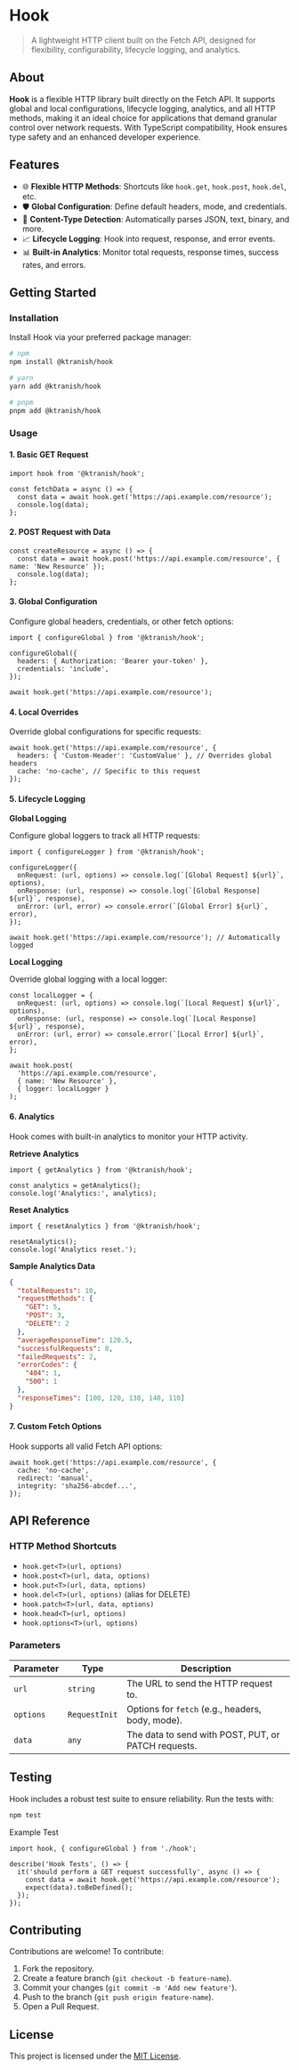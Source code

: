 # Hook

>A lightweight HTTP client built on the Fetch API, designed for flexibility, configurability, lifecycle logging, and analytics.

## About

**Hook** is a flexible HTTP library built directly on the Fetch API. It supports global and local configurations, lifecycle logging, analytics, and all HTTP methods, making it an ideal choice for applications that demand granular control over network requests. With TypeScript compatibility, Hook ensures type safety and an enhanced developer experience.

## Features

- 🌐 **Flexible HTTP Methods**: Shortcuts like `hook.get`, `hook.post`, `hook.del`, etc.
- 🛡️ **Global Configuration**: Define default headers, mode, and credentials.
- 🔄 **Content-Type Detection**: Automatically parses JSON, text, binary, and more.
- 📈 **Lifecycle Logging**: Hook into request, response, and error events.
- 📊 **Built-in Analytics**: Monitor total requests, response times, success rates, and errors.

## Getting Started

### Installation

Install Hook via your preferred package manager:

```bash
# npm
npm install @ktranish/hook

# yarn
yarn add @ktranish/hook

# pnpm
pnpm add @ktranish/hook
```

### Usage

#### 1. Basic GET Request

```tsx
import hook from '@ktranish/hook';

const fetchData = async () => {
  const data = await hook.get('https://api.example.com/resource');
  console.log(data);
};
```

#### 2. POST Request with Data

```tsx
const createResource = async () => {
  const data = await hook.post('https://api.example.com/resource', { name: 'New Resource' });
  console.log(data);
};
```

#### 3. Global Configuration

Configure global headers, credentials, or other fetch options:

```tsx
import { configureGlobal } from '@ktranish/hook';

configureGlobal({
  headers: { Authorization: 'Bearer your-token' },
  credentials: 'include',
});

await hook.get('https://api.example.com/resource');
```

#### 4. Local Overrides

Override global configurations for specific requests:

```tsx
await hook.get('https://api.example.com/resource', {
  headers: { 'Custom-Header': 'CustomValue' }, // Overrides global headers
  cache: 'no-cache', // Specific to this request
});
```

#### 5. Lifecycle Logging

**Global Logging**

Configure global loggers to track all HTTP requests:

```tsx
import { configureLogger } from '@ktranish/hook';

configureLogger({
  onRequest: (url, options) => console.log(`[Global Request] ${url}`, options),
  onResponse: (url, response) => console.log(`[Global Response] ${url}`, response),
  onError: (url, error) => console.error(`[Global Error] ${url}`, error),
});

await hook.get('https://api.example.com/resource'); // Automatically logged
```

**Local Logging**

Override global logging with a local logger:

```tsx
const localLogger = {
  onRequest: (url, options) => console.log(`[Local Request] ${url}`, options),
  onResponse: (url, response) => console.log(`[Local Response] ${url}`, response),
  onError: (url, error) => console.error(`[Local Error] ${url}`, error),
};

await hook.post(
  'https://api.example.com/resource',
  { name: 'New Resource' },
  { logger: localLogger }
);
```

#### 6. Analytics

Hook comes with built-in analytics to monitor your HTTP activity.

**Retrieve Analytics**

```tsx
import { getAnalytics } from '@ktranish/hook';

const analytics = getAnalytics();
console.log('Analytics:', analytics);
```

**Reset Analytics**

```tsx
import { resetAnalytics } from '@ktranish/hook';

resetAnalytics();
console.log('Analytics reset.');
```

**Sample Analytics Data**

```json
{
  "totalRequests": 10,
  "requestMethods": {
    "GET": 5,
    "POST": 3,
    "DELETE": 2
  },
  "averageResponseTime": 120.5,
  "successfulRequests": 8,
  "failedRequests": 2,
  "errorCodes": {
    "404": 1,
    "500": 1
  },
  "responseTimes": [100, 120, 130, 140, 110]
}
```

#### 7. Custom Fetch Options

Hook supports all valid Fetch API options:

```tsx
await hook.get('https://api.example.com/resource', {
  cache: 'no-cache',
  redirect: 'manual',
  integrity: 'sha256-abcdef...',
});
```

## API Reference

### HTTP Method Shortcuts

- `hook.get<T>(url, options)`
- `hook.post<T>(url, data, options)`
- `hook.put<T>(url, data, options)`
- `hook.del<T>(url, options)` (alias for DELETE)
- `hook.patch<T>(url, data, options)`
- `hook.head<T>(url, options)`
- `hook.options<T>(url, options)`

### Parameters

| Parameter | Type          | Description                                         |
| --------- | ------------- | --------------------------------------------------- |
| `url`     | `string`      | The URL to send the HTTP request to.                |
| `options` | `RequestInit` | Options for `fetch` (e.g., headers, body, mode).    |
| `data`    | `any`         | The data to send with POST, PUT, or PATCH requests. |

## Testing

Hook includes a robust test suite to ensure reliability. Run the tests with:

```bash
npm test
```

Example Test

```tsx
import hook, { configureGlobal } from './hook';

describe('Hook Tests', () => {
  it('should perform a GET request successfully', async () => {
    const data = await hook.get('https://api.example.com/resource');
    expect(data).toBeDefined();
  });
});
```

## Contributing

Contributions are welcome! To contribute:

1. Fork the repository.
2. Create a feature branch (`git checkout -b feature-name`).
3. Commit your changes (`git commit -m 'Add new feature'`).
4. Push to the branch (`git push origin feature-name`).
5. Open a Pull Request.

## License

This project is licensed under the [MIT License](LICENSE).
